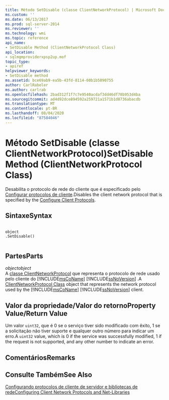 ```yaml
---
title: Método SetDisable (classe ClientNetworkProtocol) | Microsoft Docs
ms.custom: ''
ms.date: 06/13/2017
ms.prod: sql-server-2014
ms.reviewer: ''
ms.technology: wmi
ms.topic: reference
api_name:
- SetDisable Method (ClientNetworkProtocol Class)
api_location:
- sqlmgmproviderxpsp2up.mof
topic_type:
- apiref
helpviewer_keywords:
- SetDisable method
ms.assetid: bce69ab9-ea5b-43fd-8114-08b1b5890755
author: CarlRabeler
ms.author: carlrab
ms.openlocfilehash: 2bad312f1f7c7e9540acdaf3dd46df78b953d4ba
ms.sourcegitcommit: ad4d92dce894592a259721a1571b1d8736abacdb
ms.translationtype: MT
ms.contentlocale: pt-BR
ms.lasthandoff: 08/04/2020
ms.locfileid: "87584046"
---
```

# <a name="setdisable-method-clientnetworkprotocol-class"></a><span data-ttu-id="4e711-102">Método SetDisable (classe ClientNetworkProtocol)</span><span class="sxs-lookup"><span data-stu-id="4e711-102">SetDisable Method (ClientNetworkProtocol Class)</span></span>
  <span data-ttu-id="4e711-103">Desabilita o protocolo de rede do cliente que é especificado pelo [Configurar protocolos de cliente](https://technet.microsoft.com/library/ms181035.aspx).</span><span class="sxs-lookup"><span data-stu-id="4e711-103">Disables the client network protocol that is specified by the [Configure Client Protocols](https://technet.microsoft.com/library/ms181035.aspx).</span></span>  
  
## <a name="syntax"></a><span data-ttu-id="4e711-104">Sintaxe</span><span class="sxs-lookup"><span data-stu-id="4e711-104">Syntax</span></span>  
  
```  
  
object  
.SetDisable()  
  
```  
  
## <a name="parts"></a><span data-ttu-id="4e711-105">Partes</span><span class="sxs-lookup"><span data-stu-id="4e711-105">Parts</span></span>  
 <span data-ttu-id="4e711-106">*object*</span><span class="sxs-lookup"><span data-stu-id="4e711-106">*object*</span></span>  
 <span data-ttu-id="4e711-107">A [classe ClientNetworkProtocol](clientnetworkprotocol-class.md) que representa o protocolo de rede usado pelo cliente do [!INCLUDE[msCoName](../../../includes/msconame-md.md)] [!INCLUDE[ssNoVersion](../../../includes/ssnoversion-md.md)] .</span><span class="sxs-lookup"><span data-stu-id="4e711-107">A [ClientNetworkProtocol Class](clientnetworkprotocol-class.md) object that represents the network protocol used by the [!INCLUDE[msCoName](../../../includes/msconame-md.md)] [!INCLUDE[ssNoVersion](../../../includes/ssnoversion-md.md)] client.</span></span>  
  
## <a name="property-valuereturn-value"></a><span data-ttu-id="4e711-108">Valor da propriedade/Valor do retorno</span><span class="sxs-lookup"><span data-stu-id="4e711-108">Property Value/Return Value</span></span>  
 <span data-ttu-id="4e711-109">Um valor `uint32`, que é 0 se o serviço tiver sido modificado com êxito, 1 se a solicitação não tiver suporte e qualquer outro número para indicar um erro.</span><span class="sxs-lookup"><span data-stu-id="4e711-109">A `uint32` value, which is 0 if the service was successfully modified, 1 if the request is not supported, and any other number to indicate an error.</span></span>  
  
## <a name="remarks"></a><span data-ttu-id="4e711-110">Comentários</span><span class="sxs-lookup"><span data-stu-id="4e711-110">Remarks</span></span>  
  
## <a name="see-also"></a><span data-ttu-id="4e711-111">Consulte Também</span><span class="sxs-lookup"><span data-stu-id="4e711-111">See Also</span></span>  
 [<span data-ttu-id="4e711-112">Configurando protocolos de cliente de servidor e bibliotecas de rede</span><span class="sxs-lookup"><span data-stu-id="4e711-112">Configuring Client Network Protocols and Net-Libraries</span></span>](https://technet.microsoft.com/library/ms181035.aspx)  
  
  
